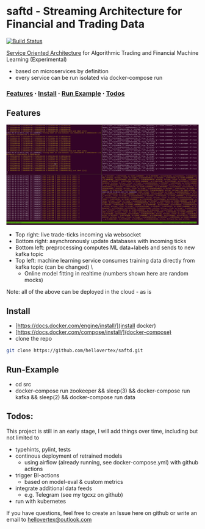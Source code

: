 [comment]: <> (# I-PAT: Infrastructure POC for Algorithmic Trading)

# saftd - Streaming Architecture for Financial and Trading Data

[![Build Status](https://travis-ci.com/hellovertex/tmp.svg?token=RSzMFMtF1pv4mes5psTZ&branch=master)](https://travis-ci.org/hellovertex/tmp)

[Service Oriented Architecture](https://en.wikipedia.org/wiki/Service-oriented_architecture) for Algorithmic Trading and Financial Machine Learning (Experimental)
- based on microservices by definition
- every service can be run isolated via docker-compose run <service-name>

### [Features](#features) · [Install](#install) · [Run Example](#run-example) · [Todos](#todos)


## Features
![screen-gif](./demo.gif)

- Top right: live trade-ticks incoming via websocket
- Bottom right: asynchronously update databases with incoming ticks
- Bottom left: preprocessing computes ML data+labels and sends to new kafka topic
- Top left: machine learning service consumes training data directly from kafka topic (can be changed) \
  - Online model fitting in realtime (numbers shown here are random mocks)

Note: all of the above can be deployed in the cloud - as is

## Install
  - [https://docs.docker.com/engine/install/](install docker)
  - [https://docs.docker.com/compose/install/](docker-compose)
  - clone the repo
```sh
git clone https://github.com/hellovertex/saftd.git
``` 

## Run-Example
  - cd src
  - docker-compose run zookeeper && sleep(3) && docker-compose run kafka && sleep(2) && docker-compose run data
  
## Todos:
This project is still in an early stage, I will add things over time, including but not limited to 
- typehints, pylint, tests
- continous deployment of retrained models 
	 - using airflow (already running, see docker-compose.yml) with github actions
- trigger BI-actions 
	 - based on model-eval & custom metrics
- integrate additional data feeds 
	 - e.g. Telegram (see my tgcxz on github)
- run with kubernetes

If you have questions, feel free to create an Issue here on github or write an email to hellovertex@outlook.com
